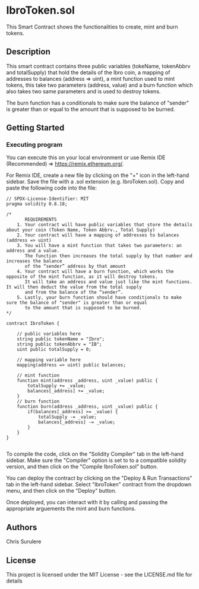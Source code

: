 # IbroToken.sol

This Smart Contract shows the functionalities to create, mint and burn tokens.

## Description

This smart contract contains three public variables (tokeName, tokenAbbrv and totalSupply) that hold the details of the Ibro coin, a mapping of addresses to balances (address => uint), a mint function used to mint tokens, this take two parameters (address, value) and a burn function which also takes two same parameters and is used to destroy tokens.

The burn function has a conditionals to make sure the balance of "sender" is greater than or equal to the amount that is supposed to be burned.

## Getting Started

### Executing program

You can execute this on your local environment or use Remix IDE (Recommended) => https://remix.ethereum.org/.

For Remix IDE, create a new file by clicking on the "+" icon in the left-hand sidebar. Save the file with a .sol extension (e.g. IbroToken.sol). Copy and paste the following code into the file:

```
// SPDX-License-Identifier: MIT
pragma solidity 0.8.18;

/*
       REQUIREMENTS
    1. Your contract will have public variables that store the details about your coin (Token Name, Token Abbrv., Total Supply)
    2. Your contract will have a mapping of addresses to balances (address => uint)
    3. You will have a mint function that takes two parameters: an address and a value.
       The function then increases the total supply by that number and increases the balance
       of the “sender” address by that amount
    4. Your contract will have a burn function, which works the opposite of the mint function, as it will destroy tokens.
       It will take an address and value just like the mint functions. It will then deduct the value from the total supply
       and from the balance of the “sender”.
    5. Lastly, your burn function should have conditionals to make sure the balance of "sender" is greater than or equal
       to the amount that is supposed to be burned.
*/

contract IbroToken {

    // public variables here
    string public tokenName = "Ibro";
    string public tokenAbbrv = "IB";
    uint public totalSupply = 0;

    // mapping variable here
    mapping(address => uint) public balances;

    // mint function
    function mint(address _address, uint _value) public {
        totalSupply += _value;
        balances[_address] += _value;
    }
    // burn function
    function burn(address _address, uint _value) public {
        if(balances[_address] >= _value) {
            totalSupply -= _value;
            balances[_address] -= _value;
        }
    }
}


```

To compile the code, click on the "Solidity Compiler" tab in the left-hand sidebar. Make sure the "Compiler" option is set to to a compatible solidity version, and then click on the "Compile IbroToken.sol" button.

You can deploy the contract by clicking on the "Deploy & Run Transactions" tab in the left-hand sidebar. Select "IbroToken" contract from the dropdown menu, and then click on the "Deploy" button.

Once deployed, you can interact with it by calling and passing the appropriate arguements the mint and burn functions.

## Authors

Chris Surulere

## License

This project is licensed under the MIT License - see the LICENSE.md file for details
